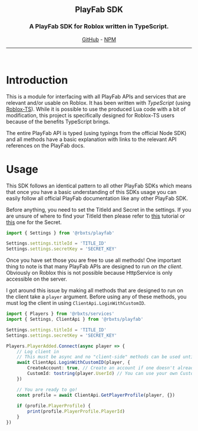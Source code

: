 <h2 align="center"><b>PlayFab SDK</b></h2>
<h3 align="center"> A PlayFab SDK for Roblox written in TypeScript.</h3>
<p align="center">
    <a href="https://github.com/grilme99/RobloxPlayFabSDK" target="_">GitHub</a>
    -
    <a href="https://www.npmjs.com/package/@rbxts/playfab" target="_">NPM</a>
<p>
<hr>
<br>

# Introduction
This is a module for interfacing with all PlayFab APIs and services that are relevant and/or usable on Roblox. It has been written with *TypeScript* (using <a href="http://roblox-ts.com/">Roblox-TS</a>). While it is possible to use the produced Lua code with a bit of modification, this project is specifically designed for Roblox-TS users because of the benefits TypeScript brings.

The entire PlayFab API is typed (using typings from the official Node SDK) and all methods have a basic explanation with links to the relevant API references on the PlayFab docs.

# Usage
This SDK follows an identical pattern to all other PlayFab SDKs which means that once you have a basic understanding of this SDKs usage you can easily follow all official PlayFab documentation like any other PlayFab SDK.

Before anything, you need to set the TitleId and Secret in the settings. If you are unsure of where to find your TitleId then please refer to [this](https://docs.microsoft.com/en-us/gaming/playfab/personas/developer) tutorial or [this](https://docs.microsoft.com/en-us/gaming/playfab/gamemanager/secret-key-management) one for the Secret.

```typescript
import { Settings } from '@rbxts/playfab'

Settings.settings.titleId = 'TITLE_ID'
Settings.settings.secretKey = 'SECRET_KEY'
```

Once you have set those you are free to use all methods! One important thing to note is that many PlayFab APIs are designed to run *on the client*. Obviously on Roblox this is not possible because HttpService is only accessible on the server. 

I got around this issue by making all methods that are designed to run on the client take a `player` argument. Before using any of these methods, you must log the client in using `ClientApi.LoginWithCustomID`.

```typescript
import { Players } from '@rbxts/services'
import { Settings, ClientApi } from '@rbxts/playfab'

Settings.settings.titleId = 'TITLE_ID'
Settings.settings.secretKey = 'SECRET_KEY'

Players.PlayerAdded.Connect(async player => {
    // Log client in
    // This must be async and no "client-side" methods can be used until this has returned.
    await ClientApi.LoginWithCustomID(player, {
        CreateAccount: true, // Create an account if one doesn't already exist
        CustomId: tostring(player.UserId) // You can use your own CustomId scheme
    })

    // You are ready to go!
    const profile = await ClientApi.GetPlayerProfile(player, {})
    
    if (profile.PlayerProfile) {
        print(profile.PlayerProfile.PlayerId)
    }
})
```